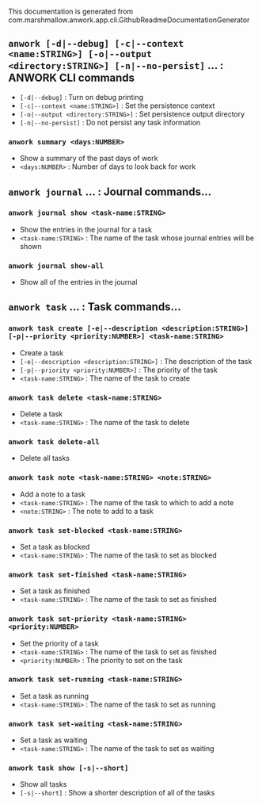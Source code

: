 This documentation is generated from com.marshmallow.anwork.app.cli.GithubReadmeDocumentationGenerator

## `anwork [-d|--debug] [-c|--context <name:STRING>] [-o|--output <directory:STRING>] [-n|--no-persist]` ... : ANWORK CLI commands
* `[-d|--debug]` : Turn on debug printing
* `[-c|--context <name:STRING>]` : Set the persistence context
* `[-o|--output <directory:STRING>]` : Set persistence output directory
* `[-n|--no-persist]` : Do not persist any task information
### `anwork summary <days:NUMBER>`
* Show a summary of the past days of work
* `<days:NUMBER>` : Number of days to look back for work

## `anwork journal` ... : Journal commands...
### `anwork journal show <task-name:STRING>`
* Show the entries in the journal for a task
* `<task-name:STRING>` : The name of the task whose journal entries will be shown
### `anwork journal show-all`
* Show all of the entries in the journal

## `anwork task` ... : Task commands...
### `anwork task create [-e|--description <description:STRING>] [-p|--priority <priority:NUMBER>] <task-name:STRING>`
* Create a task
* `[-e|--description <description:STRING>]` : The description of the task
* `[-p|--priority <priority:NUMBER>]` : The priority of the task
* `<task-name:STRING>` : The name of the task to create
### `anwork task delete <task-name:STRING>`
* Delete a task
* `<task-name:STRING>` : The name of the task to delete
### `anwork task delete-all`
* Delete all tasks
### `anwork task note <task-name:STRING> <note:STRING>`
* Add a note to a task
* `<task-name:STRING>` : The name of the task to which to add a note
* `<note:STRING>` : The note to add to a task
### `anwork task set-blocked <task-name:STRING>`
* Set a task as blocked
* `<task-name:STRING>` : The name of the task to set as blocked
### `anwork task set-finished <task-name:STRING>`
* Set a task as finished
* `<task-name:STRING>` : The name of the task to set as finished
### `anwork task set-priority <task-name:STRING> <priority:NUMBER>`
* Set the priority of a task
* `<task-name:STRING>` : The name of the task to set as finished
* `<priority:NUMBER>` : The priority to set on the task
### `anwork task set-running <task-name:STRING>`
* Set a task as running
* `<task-name:STRING>` : The name of the task to set as running
### `anwork task set-waiting <task-name:STRING>`
* Set a task as waiting
* `<task-name:STRING>` : The name of the task to set as waiting
### `anwork task show [-s|--short]`
* Show all tasks
* `[-s|--short]` : Show a shorter description of all of the tasks
